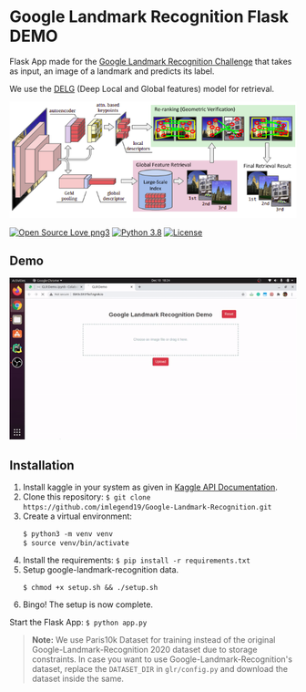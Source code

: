 # Google Landmark Recognition Flask DEMO

Flask App made for the [Google Landmark Recognition Challenge](https://www.kaggle.com/c/landmark-recognition-2020) that takes as input, an image of a landmark and predicts its label.

We use the [DELG](https://arxiv.org/abs/2001.05027) (Deep Local and Global features) model for retrieval. 

![model](assets/model.png)


[![Open Source Love png3](https://badges.frapsoft.com/os/v3/open-source.png?v=103)](https://github.com/ellerbrock/open-source-badges/) 
[![Python 3.8](https://img.shields.io/badge/python-3.8-blue.svg)](https://www.python.org/downloads/release/python-380/) 
[![License](https://img.shields.io/badge/License-MIT-orange.svg)](https://opensource.org/licenses/MIT) 

## Demo

![GLR - Animated gif demo](assets/glr-demo.gif)

## Installation

 1. Install kaggle in your system as given in [Kaggle API Documentation](https://www.kaggle.com/docs/api).
 2. Clone this repository: `$ git clone https://github.com/imlegend19/Google-Landmark-Recognition.git`  
 3. Create a virtual environment: 
     ```
     $ python3 -m venv venv
     $ source venv/bin/activate
     ``` 
 4. Install the requirements: `$ pip install -r requirements.txt`
 5. Setup google-landmark-recognition data.
    ```
    $ chmod +x setup.sh && ./setup.sh
    ```
 6. Bingo! The setup is now complete.

Start the Flask App: `$ python app.py`

> **Note:**
> We use Paris10k Dataset for training instead of the original Google-Landmark-Recognition 2020 dataset due to storage 
> constraints. In case you want to use Google-Landmark-Recognition's dataset, replace the `DATASET_DIR` in 
> `glr/config.py` and download the dataset inside the same.


